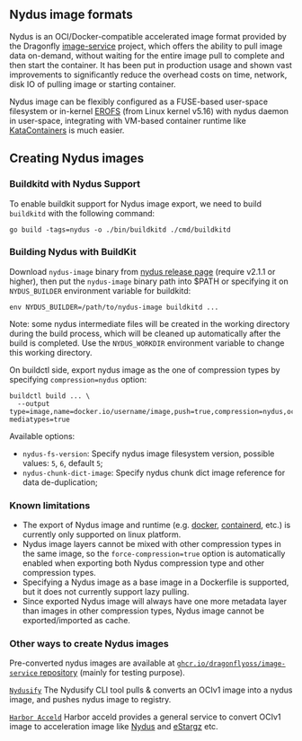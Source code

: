 ## Nydus image formats

Nydus is an OCI/Docker-compatible accelerated image format provided by the Dragonfly [image-service](https://github.com/dragonflyoss/image-service) project, which offers the ability to pull image data on-demand, without waiting for the entire image pull to complete and then start the container. It has been put in production usage and shown vast improvements to significantly reduce the overhead costs on time, network, disk IO of pulling image or starting container.

Nydus image can be flexibly configured as a FUSE-based user-space filesystem or in-kernel [EROFS](https://www.kernel.org/doc/html/latest/filesystems/erofs.html) (from Linux kernel v5.16) with nydus daemon in user-space, integrating with VM-based container runtime like [KataContainers](https://katacontainers.io/) is much easier.

## Creating Nydus images

### Buildkitd with Nydus Support

To enable buildkit support for Nydus image export, we need to build `buildkitd` with the following command:

```
go build -tags=nydus -o ./bin/buildkitd ./cmd/buildkitd
```

### Building Nydus with BuildKit

Download `nydus-image` binary from [nydus release page](https://github.com/dragonflyoss/image-service/releases) (require v2.1.1 or higher), then put the `nydus-image` binary path into $PATH or specifying it on `NYDUS_BUILDER` environment variable for buildkitd:

```
env NYDUS_BUILDER=/path/to/nydus-image buildkitd ...
```

Note: some nydus intermediate files will be created in the working directory during the build process, which will be cleaned up automatically after the build is completed. Use the `NYDUS_WORKDIR` environment variable to change this working directory.

On buildctl side, export nydus image as the one of compression types by specifying `compression=nydus` option:

```
buildctl build ... \
  --output type=image,name=docker.io/username/image,push=true,compression=nydus,oci-mediatypes=true
```

Available options:

- `nydus-fs-version`: Specify nydus image filesystem version, possible values: `5`, `6`, default `5`;
- `nydus-chunk-dict-image`: Specify nydus chunk dict image reference for data de-duplication;

### Known limitations

- The export of Nydus image and runtime (e.g. [docker](https://github.com/dragonflyoss/image-service/tree/master/contrib/docker-nydus-graphdriver), [containerd](https://github.com/containerd/nydus-snapshotter), etc.) is currently only supported on linux platform.
- Nydus image layers cannot be mixed with other compression types in the same image, so the `force-compression=true` option is automatically enabled when exporting both Nydus compression type and other compression types.
- Specifying a Nydus image as a base image in a Dockerfile is supported, but it does not currently support lazy pulling.
- Since exported Nydus image will always have one more metadata layer than images in other compression types, Nydus image cannot be exported/imported as cache.

### Other ways to create Nydus images

Pre-converted nydus images are available at [`ghcr.io/dragonflyoss/image-service` repository](https://github.com/orgs/dragonflyoss/packages?ecosystem=container) (mainly for testing purpose).

[`Nydusify`](https://github.com/dragonflyoss/image-service/blob/master/docs/nydusify.md) The Nydusify CLI tool pulls & converts an OCIv1 image into a nydus image, and pushes nydus image to registry.

[`Harbor Acceld`](https://github.com/goharbor/acceleration-service) Harbor acceld provides a general service to convert OCIv1 image to acceleration image like [Nydus](https://github.com/dragonflyoss/image-service) and [eStargz](https://github.com/containerd/stargz-snapshotter) etc.
